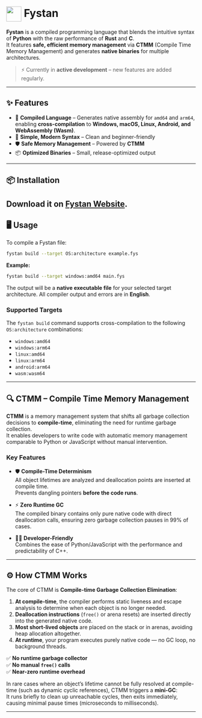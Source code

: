 <h1><img src="fystan.ico" width="40" height="40" align="absmiddle"> Fystan</h1>

**Fystan** is a compiled programming language that blends the intuitive syntax of **Python** with the raw performance of **Rust** and **C**.  
It features **safe, efficient memory management** via **CTMM** (Compile Time Memory Management) and generates **native binaries** for multiple architectures.

> ⚡ Currently in **active development** – new features are added regularly.

---

## ✨ Features

- 🔨 **Compiled Language** – Generates native assembly for `amd64` and `arm64`, enabling **cross-compilation** to **Windows, macOS, Linux, Android, and WebAssembly (Wasm)**.
- 📝 **Simple, Modern Syntax** – Clean and beginner-friendly
- 🛡 **Safe Memory Management** – Powered by **CTMM**
- 📦 **Optimized Binaries** – Small, release-optimized output

---

## 📦 Installation

Download it on [Fystan Website](https://fystan.qzz.io).
---

## 🖥 Usage

To compile a Fystan file:

```bash
fystan build --target OS:architecture example.fys
```

**Example:**

```bash
fystan build --target windows:amd64 main.fys
```

The output will be a **native executable file** for your selected target architecture.
All compiler output and errors are in **English**.

### Supported Targets

The `fystan build` command supports cross-compilation to the following `OS:architecture` combinations:

*   `windows:amd64`
*   `windows:arm64`
*   `linux:amd64`
*   `linux:arm64`
*   `android:arm64`
*   `wasm:wasm64`

---

## 🔍 CTMM – Compile Time Memory Management

**CTMM** is a memory management system that shifts all garbage collection decisions to **compile-time**, eliminating the need for runtime garbage collection.  
It enables developers to write code with automatic memory management comparable to Python or JavaScript without manual intervention.

### Key Features

- 🛡 **Compile-Time Determinism**  
  All object lifetimes are analyzed and deallocation points are inserted at compile time.  
  Prevents dangling pointers **before the code runs**.

- ⚡ **Zero Runtime GC**  
  The compiled binary contains only pure native code with direct deallocation calls, ensuring zero garbage collection pauses in 99% of cases.

- 👨‍💻 **Developer-Friendly**  
  Combines the ease of Python/JavaScript with the performance and predictability of C++.

---

## ⚙ How CTMM Works

The core of CTMM is **Compile-time Garbage Collection Elimination**:

1. **At compile-time**, the compiler performs static liveness and escape analysis to determine when each object is no longer needed.
2. **Deallocation instructions** (`free()` or arena resets) are inserted directly into the generated native code.
3. **Most short-lived objects** are placed on the stack or in arenas, avoiding heap allocation altogether.
4. **At runtime**, your program executes purely native code — no GC loop, no background threads.

✅ **No runtime garbage collector**  
✅ **No manual `free()` calls**  
✅ **Near-zero runtime overhead**

In rare cases where an object’s lifetime cannot be fully resolved at compile-time (such as dynamic cyclic references), CTMM triggers a **mini-GC**:  
It runs briefly to clean up unreachable cycles, then exits immediately, causing minimal pause times (microseconds to milliseconds).

---
